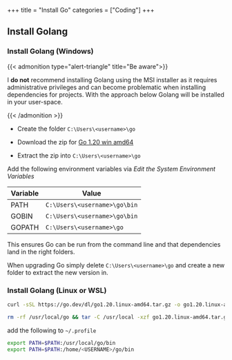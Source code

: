 +++
title = "Install Go"
categories = ["Coding"]
+++

## Install Golang

### Install Golang (Windows)

{{< admonition type="alert-triangle" title="Be aware">}}

I **do not** recommend installing Golang using the MSI installer as it requires administrative privileges and can become problematic when installing dependencies for projects. With the approach below Golang will be installed in your user-space.

{{< /admonition >}}

- Create the folder `C:\Users\<username>\go`

- Download the zip for [Go 1.20 win amd64](https://go.dev/dl/go1.20.windows-amd64.zip)

- Extract the zip into `C:\Users\<username>\go`

Add the following environment variables via _Edit the System Environment Variables_

| Variable | Value |
|----------|-------|
| PATH     | `C:\Users\<username>\go\bin` |
| GOBIN    | `C:\Users\<username>\go\bin` |
| GOPATH   | `C:\Users\<username>\go`     |

This ensures Go can be run from the command line and that dependencies land in the right folders.

When upgrading Go simply delete `C:\Users\<username>\go` and create a new folder to extract the new version in.

### Install Golang (Linux or WSL)


```sh
curl -sSL https://go.dev/dl/go1.20.linux-amd64.tar.gz -o go1.20.linux-amd64.tar.gz

rm -rf /usr/local/go && tar -C /usr/local -xzf go1.20.linux-amd64.tar.gz
```

add the following to `~/.profile`

```sh
export PATH=$PATH:/usr/local/go/bin
export PATH=$PATH:/home/<USERNAME>/go/bin
```
